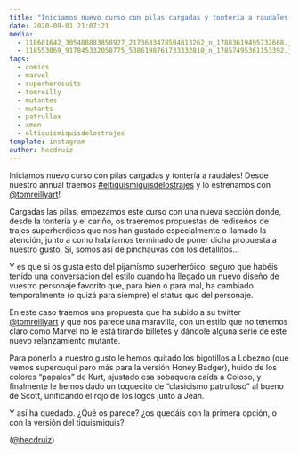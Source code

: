 ```yaml
---
title: "Iniciamos nuevo curso con pilas cargadas y tontería a raudales! Desde nuestro annual traemos #eltiquismiquisdelostrajes y lo estrenamos con @tomreillyart!"
date: 2020-09-01 21:07:21
media: 
  - 118601642_305408883858927_2173633478504813262_n_17883619495732668.jpg
  - 118553069_917845332058775_5386198761733332810_n_17857495361153392.jpg
tags: 
  - comics
  - marvel
  - superherosuits
  - tomreilly
  - mutantes
  - mutants
  - patrullax
  - xmen
  - eltiquismiquisdelostrajes
template: instagram
author: hecdruiz
---
```


Iniciamos nuevo curso con pilas cargadas y tontería a raudales! Desde nuestro annual traemos [#eltiquismiquisdelostrajes](/tags/eltiquismiquisdelostrajes) y lo estrenamos con [@tomreillyart](https://instagram.com/tomreillyart)!

Cargadas las pilas, empezamos este curso con una nueva sección donde, desde la tontería y el cariño, os traeremos propuestas de rediseños de trajes superheróicos que nos han gustado especialmente o llamado la atención, junto a como habríamos terminado de poner dicha propuesta a nuestro gusto. Sí, somos así de pinchauvas con los detallitos…

Y es que si os gusta esto del pijamísmo superheróico, seguro que habéis tenido una conversación del estilo cuando ha llegado un nuevo diseño de vuestro personaje favorito que, para bien o para mal, ha cambiado temporalmente (o quizá para siempre) el status quo del personaje.

En este caso traemos una propuesta que ha subido a su twitter [@tomreillyart](https://instagram.com/tomreillyart) y que nos parece una maravilla, con un estilo que no tenemos claro como Marvel no le está tirando billetes y dándole alguna serie de este nuevo relanzamiento mutante.

Para ponerlo a nuestro gusto le hemos quitado los bigotillos a Lobezno (que vemos supercuqui pero más para la versión Honey Badger), huido de los colores “papales” de Kurt, ajustado esa sobaquera caída a Coloso, y finalmente le hemos dado un toquecito de “clasicismo patrulloso” al bueno de Scott, unificando el rojo de los logos junto a Jean.

Y así ha quedado. ¿Qué os parece? ¿os quedáis con la primera opción, o con la versión del tiquismiquis?

([@hecdruiz](https://instagram.com/hecdruiz))
